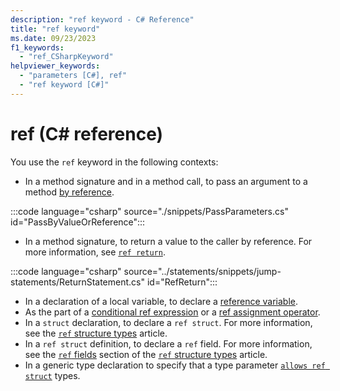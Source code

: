 ```yaml
---
description: "ref keyword - C# Reference"
title: "ref keyword"
ms.date: 09/23/2023
f1_keywords: 
  - "ref_CSharpKeyword"
helpviewer_keywords: 
  - "parameters [C#], ref"
  - "ref keyword [C#]"
---
```

# ref (C# reference)

You use the `ref` keyword in the following contexts:

- In a method signature and in a method call, to pass an argument to a method [by reference](./method-parameters.md#ref-parameter-modifier).

:::code language="csharp" source="./snippets/PassParameters.cs" id="PassByValueOrReference":::

- In a method signature, to return a value to the caller by reference. For more information, see [`ref return`](../statements/jump-statements.md#ref-returns).

:::code language="csharp" source="../statements/snippets/jump-statements/ReturnStatement.cs" id="RefReturn":::

- In a declaration of a local variable, to declare a [reference variable](../statements/declarations.md#reference-variables).
- As the part of a [conditional ref expression](../operators/conditional-operator.md#conditional-ref-expression) or a [ref assignment operator](../operators/assignment-operator.md#ref-assignment).
- In a `struct` declaration, to declare a `ref struct`. For more information, see the [`ref` structure types](../builtin-types/ref-struct.md) article.
- In a `ref struct` definition, to declare a `ref` field. For more information, see the [`ref` fields](../builtin-types/ref-struct.md#ref-fields) section of the [`ref` structure types](../builtin-types/ref-struct.md) article.
- In a generic type declaration to specify that a type parameter [`allows ref struct`](../../programming-guide/generics/constraints-on-type-parameters.md#allows-ref-struct) types.
